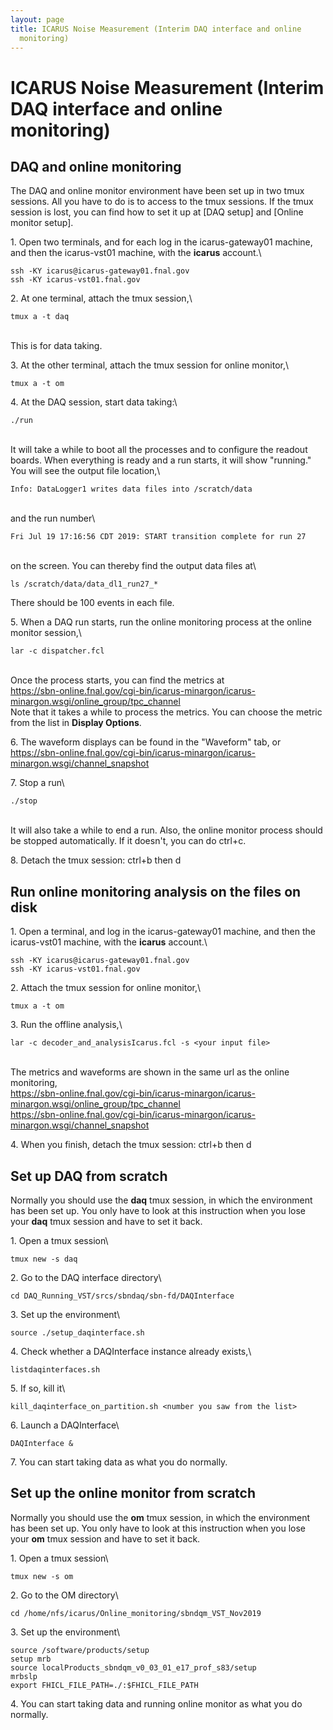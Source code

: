 ```yaml
---
layout: page
title: ICARUS Noise Measurement (Interim DAQ interface and online
  monitoring)
---
```




ICARUS Noise Measurement (Interim DAQ interface and online monitoring)
==============================================================================================================================================================



DAQ and online monitoring
----------------------------------------------------------------------

The DAQ and online monitor environment have been set up in two tmux
sessions. All you have to do is to access to the tmux sessions. If the
tmux session is lost, you can find how to set it up at [DAQ
setup] and [Online monitor
setup].

1\. Open two terminals, and for each log in the icarus-gateway01
machine, and then the icarus-vst01 machine, with the **icarus**
account.\

    ssh -KY icarus@icarus-gateway01.fnal.gov
    ssh -KY icarus-vst01.fnal.gov

2\. At one terminal, attach the tmux session,\

    tmux a -t daq

\
This is for data taking.

3\. At the other terminal, attach the tmux session for online monitor,\

    tmux a -t om

4\. At the DAQ session, start data taking:\

    ./run

\
It will take a while to boot all the processes and to configure the
readout boards. When everything is ready and a run starts, it will show
\"running.\"\
You will see the output file location,\

    Info: DataLogger1 writes data files into /scratch/data

\
and the run number\

    Fri Jul 19 17:16:56 CDT 2019: START transition complete for run 27

\
on the screen. You can thereby find the output data files at\

    ls /scratch/data/data_dl1_run27_*

There should be 100 events in each file.

5\. When a DAQ run starts, run the online monitoring process at the
online monitor session,\

    lar -c dispatcher.fcl

\
Once the process starts, you can find the metrics at\
<https://sbn-online.fnal.gov/cgi-bin/icarus-minargon/icarus-minargon.wsgi/online_group/tpc_channel>\
Note that it takes a while to process the metrics. You can choose the
metric from the list in **Display Options**.

6\. The waveform displays can be found in the \"Waveform\" tab, or\
<https://sbn-online.fnal.gov/cgi-bin/icarus-minargon/icarus-minargon.wsgi/channel_snapshot>

7\. Stop a run\

    ./stop

\
It will also take a while to end a run. Also, the online monitor process
should be stopped automatically. If it doesn\'t, you can do ctrl+c.

8\. Detach the tmux session: ctrl+b then d



Run online monitoring analysis on the files on disk
--------------------------------------------------------------------------------------------------------------------------

1\. Open a terminal, and log in the icarus-gateway01 machine, and then
the icarus-vst01 machine, with the **icarus** account.\

    ssh -KY icarus@icarus-gateway01.fnal.gov
    ssh -KY icarus-vst01.fnal.gov

2\. Attach the tmux session for online monitor,\

    tmux a -t om

3\. Run the offline analysis,\

    lar -c decoder_and_analysisIcarus.fcl -s <your input file>

\
The metrics and waveforms are shown in the same url as the online
monitoring,\
<https://sbn-online.fnal.gov/cgi-bin/icarus-minargon/icarus-minargon.wsgi/online_group/tpc_channel>\
<https://sbn-online.fnal.gov/cgi-bin/icarus-minargon/icarus-minargon.wsgi/channel_snapshot>

4\. When you finish, detach the tmux session: ctrl+b then d



Set up DAQ from scratch
------------------------------------------------------------------

Normally you should use the **daq** tmux session, in which the
environment has been set up. You only have to look at this instruction
when you lose your **daq** tmux session and have to set it back.

1\. Open a tmux session\

    tmux new -s daq

2\. Go to the DAQ interface directory\

    cd DAQ_Running_VST/srcs/sbndaq/sbn-fd/DAQInterface

3\. Set up the environment\

    source ./setup_daqinterface.sh

4\. Check whether a DAQInterface instance already exists,\

    listdaqinterfaces.sh

5\. If so, kill it\

    kill_daqinterface_on_partition.sh <number you saw from the list>

6\. Launch a DAQInterface\

    DAQInterface &

7\. You can start taking data as what you do normally.



Set up the online monitor from scratch
------------------------------------------------------------------------------------------------

Normally you should use the **om** tmux session, in which the
environment has been set up. You only have to look at this instruction
when you lose your **om** tmux session and have to set it back.

1\. Open a tmux session\

    tmux new -s om

2\. Go to the OM directory\

    cd /home/nfs/icarus/Online_monitoring/sbndqm_VST_Nov2019

3\. Set up the environment\

    source /software/products/setup
    setup mrb
    source localProducts_sbndqm_v0_03_01_e17_prof_s83/setup
    mrbslp
    export FHICL_FILE_PATH=./:$FHICL_FILE_PATH

4\. You can start taking data and running online monitor as what you do
normally.
